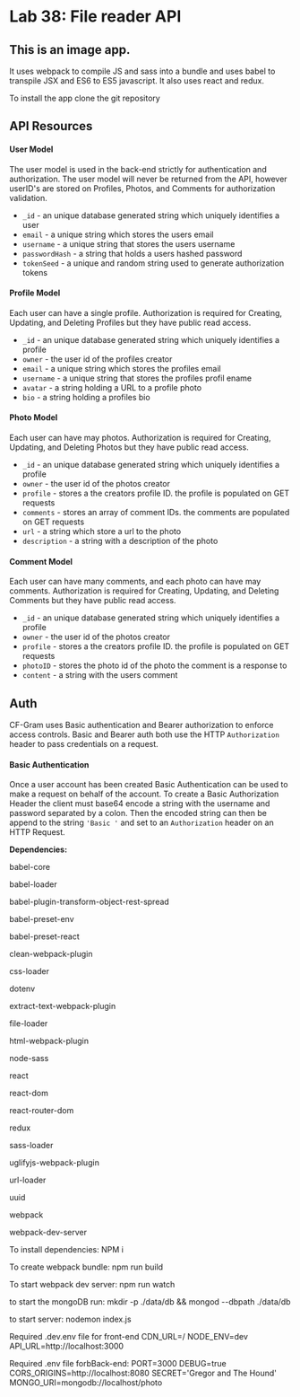# Lab 38: File reader API

## This is an image app.

It uses webpack to compile JS and sass into a bundle and uses babel to transpile JSX and ES6 to ES5 javascript. It also uses react and redux.

To install the app clone the git repository

## API Resources
#### User Model
The user model is used in the back-end strictly for authentication and authorization. The user model will never be returned from the API, however userID's are stored on Profiles, Photos, and Comments for authorization validation.

* `_id` - an unique database generated string which uniquely identifies a user
* `email` - a unique string which stores the users email
* `username` - a unique string that stores the users username
* `passwordHash` - a string that holds a users hashed password
* `tokenSeed` - a unique and random string used to generate authorization tokens

#### Profile Model
Each user can have a single profile. Authorization is required for Creating, Updating, and Deleting Profiles but they have public read access.

* `_id` - an unique database generated string which uniquely identifies a profile
* `owner` - the user id of the profiles creator
* `email` - a unique string which stores the profiles email
* `username` - a unique string that stores the profiles profil ename
* `avatar` - a string holding a URL to a profile photo
* `bio` - a string holding a profiles bio

#### Photo Model
Each user can have may photos. Authorization is required for Creating, Updating, and Deleting Photos but they have public read access.

* `_id` - an unique database generated string which uniquely identifies a profile
* `owner` - the user id of the photos creator
* `profile` - stores a the creators profile ID. the profile is populated on GET requests
* `comments` - stores an array of comment IDs. the comments are populated on GET requests
* `url` - a string which store a url to the photo
* `description` - a string with a description of the photo

#### Comment Model
Each user can have many comments, and each photo can have may comments. Authorization is required for Creating, Updating, and Deleting Comments but they have public read access.

* `_id` - an unique database generated string which uniquely identifies a profile
* `owner` - the user id of the photos creator
* `profile` - stores a the creators profile ID. the profile is populated on GET requests
* `photoID` - stores the photo id of the photo the comment is a response to
* `content` - a string with the users comment

## Auth
CF-Gram uses Basic authentication and Bearer authorization to enforce access controls. Basic and Bearer auth both use the HTTP `Authorization` header to pass credentials on a request.

#### Basic Authentication
Once a user account has been created Basic Authentication can be used to make a request on behalf of the account. To create a Basic Authorization Header the client must base64 encode a string with the username and password separated by a colon. Then the encoded string can then be append to the string `'Basic '` and set to an `Authorization` header on an HTTP Request.

__Dependencies:__

  babel-core

  babel-loader

  babel-plugin-transform-object-rest-spread

  babel-preset-env

  babel-preset-react

  clean-webpack-plugin

  css-loader

  dotenv

  extract-text-webpack-plugin

  file-loader

  html-webpack-plugin

  node-sass

  react

  react-dom

  react-router-dom

  redux

  sass-loader

  uglifyjs-webpack-plugin

  url-loader

  uuid

  webpack

  webpack-dev-server

To install dependencies: NPM i

To create webpack bundle: npm run build

To start webpack dev server: npm run watch

to start the mongoDB run: mkdir -p ./data/db && mongod --dbpath ./data/db

to start server: nodemon index.js

Required .dev.env file for front-end
CDN_URL=/
NODE_ENV=dev
API_URL=http://localhost:3000

Required .env file forbBack-end:
PORT=3000
DEBUG=true
CORS_ORIGINS=http://localhost:8080
SECRET='Gregor and The Hound'
MONGO_URI=mongodb://localhost/photo
